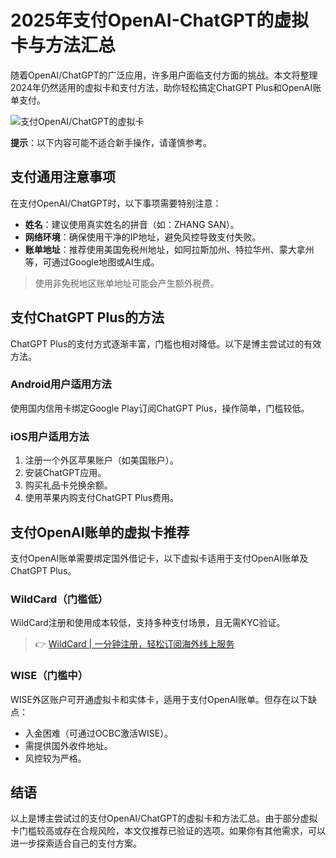 # 2025年支付OpenAI-ChatGPT的虚拟卡与方法汇总

随着OpenAI/ChatGPT的广泛应用，许多用户面临支付方面的挑战。本文将整理2024年仍然适用的虚拟卡和支付方法，助你轻松搞定ChatGPT Plus和OpenAI账单支付。

![支付OpenAI/ChatGPT的虚拟卡](https://bbtdd.com/img/2521435015.webp)

**提示**：以下内容可能不适合新手操作，请谨慎参考。

## 支付通用注意事项

在支付OpenAI/ChatGPT时，以下事项需要特别注意：

- **姓名**：建议使用真实姓名的拼音（如：ZHANG SAN）。
- **网络环境**：确保使用干净的IP地址，避免风控导致支付失败。
- **账单地址**：推荐使用美国免税州地址，如阿拉斯加州、特拉华州、蒙大拿州等，可通过Google地图或AI生成。

> 使用非免税地区账单地址可能会产生额外税费。

## 支付ChatGPT Plus的方法

ChatGPT Plus的支付方式逐渐丰富，门槛也相对降低。以下是博主尝试过的有效方法。

### Android用户适用方法

使用国内信用卡绑定Google Play订阅ChatGPT Plus，操作简单，门槛较低。

### iOS用户适用方法

1. 注册一个外区苹果账户（如美国账户）。
2. 安装ChatGPT应用。
3. 购买礼品卡兑换余额。
4. 使用苹果内购支付ChatGPT Plus费用。

## 支付OpenAI账单的虚拟卡推荐

支付OpenAI账单需要绑定国外借记卡，以下虚拟卡适用于支付OpenAI账单及ChatGPT Plus。

### WildCard（门槛低）

WildCard注册和使用成本较低，支持多种支付场景，且无需KYC验证。

> 👉 [WildCard | 一分钟注册，轻松订阅海外线上服务](https://bbtdd.com/WildCard)

### WISE（门槛中）

WISE外区账户可开通虚拟卡和实体卡，适用于支付OpenAI账单。但存在以下缺点：

- 入金困难（可通过OCBC激活WISE）。
- 需提供国外收件地址。
- 风控较为严格。

## 结语

以上是博主尝试过的支付OpenAI/ChatGPT的虚拟卡和方法汇总。由于部分虚拟卡门槛较高或存在合规风险，本文仅推荐已验证的选项。如果你有其他需求，可以进一步探索适合自己的支付方案。